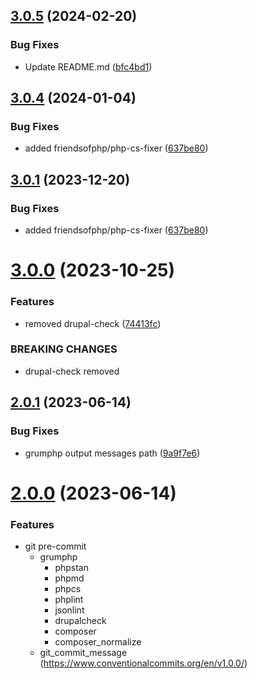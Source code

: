 ## [3.0.5](https://github.com/carcheky/drupal-grumphp/compare/v3.0.4...v3.0.5) (2024-02-20)


### Bug Fixes

* Update README.md ([bfc4bd1](https://github.com/carcheky/drupal-grumphp/commit/bfc4bd19f657a2dfb4ff396ea7889aa33187ce69))

## [3.0.4](https://github.com/carcheky/drupal-grumphp/compare/v3.0.3...v3.0.4) (2024-01-04)


### Bug Fixes

* added friendsofphp/php-cs-fixer ([637be80](https://github.com/carcheky/drupal-grumphp/commit/637be8043221367cdf9c83529389cd4bb7166107))

## [3.0.1](https://github.com/hinternet/drupal-grumphp/compare/v3.0.0...v3.0.1) (2023-12-20)


### Bug Fixes

* added friendsofphp/php-cs-fixer ([637be80](https://github.com/hinternet/drupal-grumphp/commit/637be8043221367cdf9c83529389cd4bb7166107))

# [3.0.0](https://github.com/hinternet/drupal-grumphp/compare/v2.0.1...v3.0.0) (2023-10-25)


### Features

* removed drupal-check ([74413fc](https://github.com/hinternet/drupal-grumphp/commit/74413fcb4805536ca9784ee86ad07d6b9dde1149))


### BREAKING CHANGES

* drupal-check removed

## [2.0.1](https://github.com/hinternet/drupal-grumphp/compare/v2.0.0...v2.0.1) (2023-06-14)


### Bug Fixes

* grumphp output messages path ([9a9f7e6](https://github.com/hinternet/drupal-grumphp/commit/9a9f7e6ba4915b2692d7a1274787e8c5c39f36ab))

# [2.0.0](https://github.com/hinternet/drupal-grumphp/compare/v1.0.1...v2.0.0) (2023-06-14)


### Features

* git pre-commit
  * grumphp
    * phpstan
    * phpmd
    * phpcs
    * phplint
    * jsonlint
    * drupalcheck
    * composer
    * composer_normalize
  * git_commit_message (https://www.conventionalcommits.org/en/v1.0.0/)
